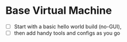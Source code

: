 # Base Virtual Machine

- [ ] Start with a basic hello world build (no-GUI), 
- [ ] then add handy tools and configs as you go